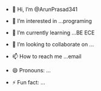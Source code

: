 - 👋 Hi, I’m @ArunPrasad341
- 👀 I’m interested in ...programing
- 🌱 I’m currently learning ...BE ECE
- 💞️ I’m looking to collaborate on ...
- 📫 How to reach me ...email
  
- 😄 Pronouns: ...
- ⚡ Fun fact: ...

<!---
ArunPrasad341/ArunPrasad341 is a ✨ special ✨ repository because its `README.md` (this file) appears on your GitHub profile.
You can click the Preview link to take a look at your changes.
--->
